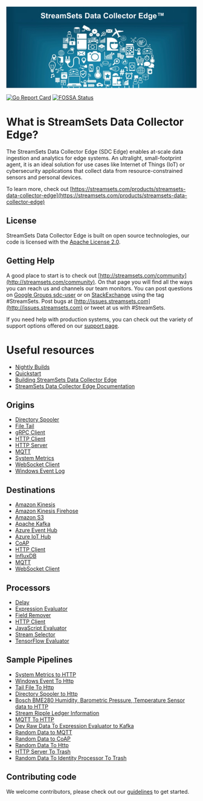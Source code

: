 <!---
  Licensed under the Apache License, Version 2.0 (the "License");
  you may not use this file except in compliance with the License.
  You may obtain a copy of the License at

    http://www.apache.org/licenses/LICENSE-2.0

  Unless required by applicable law or agreed to in writing, software
  distributed under the License is distributed on an "AS IS" BASIS,
  WITHOUT WARRANTIES OR CONDITIONS OF ANY KIND, either express or implied.
  See the License for the specific language governing permissions and
  limitations under the License. See accompanying LICENSE file.
--->

![Data Collector Edge Splash Image](resources/sdcEdgeSplash.png)

[![Go Report Card](https://goreportcard.com/badge/github.com/streamsets/datacollector-edge)](https://goreportcard.com/report/github.com/streamsets/datacollector-edge)
[![FOSSA Status](https://app.fossa.io/api/projects/git%2Bgithub.com%2Fstreamsets%2Fdatacollector-edge.svg?type=shield)](https://app.fossa.io/projects/git%2Bgithub.com%2Fstreamsets%2Fdatacollector-edge?ref=badge_shield)

# What is StreamSets Data Collector Edge?

The StreamSets Data Collector Edge (SDC Edge) enables at-scale data ingestion and analytics for edge systems.
An ultralight, small-footprint agent, it is an ideal solution for use cases like Internet of Things (IoT) or
cybersecurity applications that collect data from resource-constrained sensors and personal devices.

To learn more, check out [https://streamsets.com/products/streamsets-data-collector-edge](https://streamsets.com/products/streamsets-data-collector-edge)

## License

StreamSets Data Collector Edge is built on open source technologies, our code is licensed with the
[Apache License 2.0](LICENSE.txt).

## Getting Help

A good place to start is to check out [http://streamsets.com/community](http://streamsets.com/community). On that page
you will find all the ways you can reach us and channels our team monitors. You can post questions on
[Google Groups sdc-user](https://groups.google.com/a/streamsets.com/forum/#!forum/sdc-user) or on [StackExchange](http://stackexchange.com) using the
tag #StreamSets. Post bugs at [http://issues.streamsets.com](http://issues.streamsets.com) or tweet at us with #StreamSets.

If you need help with production systems, you can check out the variety of support options offered on our
[support page](http://streamsets.com/support).

# Useful resources

* [Nightly Builds](http://nightly.streamsets.com/latest/tarball/SDCe)
* [Quickstart](resources/QUICKSTART.md)
* [Building StreamSets Data Collector Edge](BUILD.md)
* [StreamSets Data Collector Edge Documentation](https://streamsets.com/documentation/datacollector/latest/help/datacollector/UserGuide/Edge_Mode/EdgePipelines_Overview.html#concept_d4h_kkq_4bb)

## Origins
* [Directory Spooler](https://streamsets.com/documentation/datacollector/latest/help/datacollector/UserGuide/Origins/Directory.html#concept_qcq_54n_jq)
* [File Tail](https://streamsets.com/documentation/datacollector/latest/help/datacollector/UserGuide/Origins/FileTail.html#concept_n1y_qyp_5q)
* [gRPC Client](https://streamsets.com/documentation/datacollector/latest/help/datacollector/UserGuide/Origins/gRPCClient.html)
* [HTTP Client](https://streamsets.com/documentation/datacollector/latest/help/datacollector/UserGuide/Origins/HTTPClient.html#concept_wk4_bjz_5r)
* [HTTP Server](https://streamsets.com/documentation/datacollector/latest/help/datacollector/UserGuide/Origins/HTTPServer.html)
* [MQTT](https://streamsets.com/documentation/datacollector/latest/help/datacollector/UserGuide/Origins/MQTTSubscriber.html#concept_ukz_3vt_lz)
* [System Metrics](https://streamsets.com/documentation/datacollector/latest/help/datacollector/UserGuide/Origins/SystemMetrics.html#concept_gzy_gmv_32b)
* [WebSocket Client](https://streamsets.com/documentation/datacollector/latest/help/datacollector/UserGuide/Origins/WebSocketClient.html#concept_unk_nzk_fbb)
* [Windows Event Log](https://streamsets.com/documentation/datacollector/latest/help/datacollector/UserGuide/Origins/WindowsLog.html#concept_agf_5jv_sbb)

## Destinations
* [Amazon Kinesis](https://streamsets.com/documentation/datacollector/latest/help/datacollector/UserGuide/Destinations/KinProducer.html#concept_swk_h1j_yr)
* [Amazon Kinesis Firehose](https://streamsets.com/documentation/datacollector/latest/help/datacollector/UserGuide/Destinations/KinFirehose.html#concept_bjv_dpk_kv)
* [Amazon S3](https://streamsets.com/documentation/datacollector/latest/help/datacollector/UserGuide/Destinations/AmazonS3.html#concept_avx_bnq_rt)
* [Apache Kafka](https://streamsets.com/documentation/datacollector/latest/help/datacollector/UserGuide/Destinations/KProducer.html#concept_oq2_5jl_zq)
* [Azure Event Hub](https://streamsets.com/documentation/datacollector/latest/help//datacollector/UserGuide/Destinations/AzureEventHubProducer.html#concept_xq5_d5q_1bb)
* [Azure IoT Hub](https://streamsets.com/documentation/datacollector/latest/help//datacollector/UserGuide/Destinations/AzureIoTHub.html#concept_pnd_jkq_1bb)
* [CoAP](https://streamsets.com/documentation/datacollector/latest/help/datacollector/UserGuide/Destinations/CoAPClient.html#concept_hw5_s3n_sz)
* [HTTP Client](https://streamsets.com/documentation/datacollector/latest/help/datacollector/UserGuide/Destinations/HTTPClient.html#concept_khl_sg5_lz)
* [InfluxDB](https://streamsets.com/documentation/datacollector/latest/help/datacollector/UserGuide/Destinations/InfluxDB.html#concept_inf_db_sr)
* [MQTT](https://streamsets.com/documentation/datacollector/latest/help/datacollector/UserGuide/Destinations/MQTTPublisher.html#concept_odz_txt_lz)
* [WebSocket Client](https://streamsets.com/documentation/datacollector/latest/help/datacollector/UserGuide/Destinations/WebSocketClient.html#concept_l4d_mjn_lz)

## Processors
* [Delay](https://streamsets.com/documentation/datacollector/latest/help/datacollector/UserGuide/Processors/Delay.html#concept_ez5_pvf_wbb)
* [Expression Evaluator](https://streamsets.com/documentation/datacollector/latest/help/datacollector/UserGuide/Processors/Expression.html#concept_zm2_pp3_wq)
* [Field Remover](https://streamsets.com/documentation/datacollector/latest/help/datacollector/UserGuide/Processors/FieldRemover.html#concept_jdd_blr_wq)
* [HTTP Client](https://streamsets.com/documentation/datacollector/latest/help//datacollector/UserGuide/Processors/HTTPClient.html#concept_ghx_ypr_fw)
* [JavaScript Evaluator](https://streamsets.com/documentation/datacollector/latest/help/datacollector/UserGuide/Processors/JavaScript.html#concept_n2p_jgf_lr)
* [Stream Selector](https://streamsets.com/documentation/datacollector/latest/help/datacollector/UserGuide/Processors/StreamSelector.html#concept_tqv_t5r_wq)
* [TensorFlow Evaluator](https://streamsets.com/documentation/datacollector/latest/help/datacollector/UserGuide/Processors/TensorFlow.html#concept_otg_csh_z2b)

## Sample Pipelines
* [System Metrics to HTTP](resources/samplePipelines/systemMetricsToHttp)
* [Windows Event To Http](resources/samplePipelines/windowsEventToHttp)
* [Tail File To Http](resources/samplePipelines/tailFileToHttp)
* [Directory Spooler to Http](resources/samplePipelines/directoryToHttp)
* [Bosch BME280 Humidity, Barometric Pressure, Temperature Sensor data to HTTP](resources/samplePipelines/sensorBME280ToHttp)
* [Stream Ripple Ledger Information](resources/samplePipelines/websocketClientToTrash)
* [MQTT To HTTP](resources/samplePipelines/mqttToHttp)
* [Dev Raw Data To Expression Evaluator to Kafka](resources/samplePipelines/devRawDataToExpressionToKafka)
* [Random Data to MQTT](resources/samplePipelines/randomToMqtt)
* [Random Data to CoAP](resources/samplePipelines/randomToCoap)
* [Random Data To Http](resources/samplePipelines/randomToHttp)
* [HTTP Server To Trash](resources/samplePipelines/httpServerToTrash)
* [Random Data To Identity Processor To Trash](resources/samplePipelines/randomToIdentityToTrash)


## Contributing code

We welcome contributors, please check out our [guidelines](CONTRIBUTING.md) to get started.
